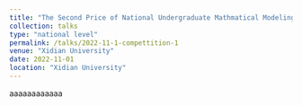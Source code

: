 ```yaml
---
title: "The Second Price of National Undergraduate Mathmatical Modeling Contest"
collection: talks
type: "national level"
permalink: /talks/2022-11-1-compettition-1
venue: "Xidian University"
date: 2022-11-01
location: "Xidian University"
---
```


<!-- I participated in the 2022 years National Undergraduate Mathmatical Modeling Contest, chose the topic of B, and finally was awarded as [the Second Price](/images/competition_1.jpg). -->
aaaaaaaaaaaa